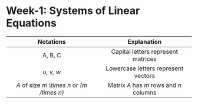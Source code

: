 # Week-1: Systems of Linear Equations

| Notations | Explanation |
|:---------:|:-----------:|
| A, B, C   | Capital letters represent matrices |
| *u, v, w* | Lowercase letters represent vectors |
| *A* of size *m \times n* or *(m /times n)* | Matrix *A* has *m* rows and *n* columns |

